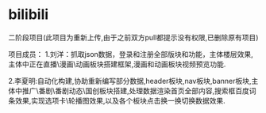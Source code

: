 # bilibili
二阶段项目(此项目为重新上传,由于之前双方pull都提示没有权限,已删除原有项目)

项目成员：
1.刘洋：抓取json数据，登录和注册全部版块和功能，主体楼层效果,主体中正在直播\漫画\动画板块搭建框架,漫画和动画板块视频预览功能.
         
2.李夏明:自动化构建,协助重新编写部分数据,header板块,nav板块,banner板块,主体中推广\番剧\番剧动态\国创板块搭建,处理数据渲染首页全部内容,搜索框百度词条效果,实现选项卡\轮播图效果,以及各个板块点击换一换切换数据效果.
